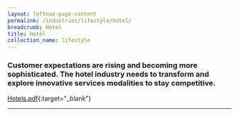 ```yaml
---
layout: leftnav-page-content
permalink: /industries/lifestyle/hotel/
breadcrumb: Hotel
title: Hotel
collection_name: lifestyle
---
```


### Customer expectations are rising and becoming more sophisticated. The hotel industry needs to transform and explore innovative services modalities to stay competitive.

[Hotels.pdf](/images/PDF/Lifestyle/Hotels.pdf){:target="_blank"}

---